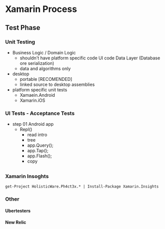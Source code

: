 # Xamarin Process

## Test Phase

### Unit Testing

*	Business Logic / Domain Logic
	*	shouldn't have platform specific code
		UI code
		Data Layer (Database ore serialization)
	* 	data and algorithms only
*	desktop
	*	portable [RECOMENDED]
	*	linked source to desktop assemblies
*	platform specific unit tests
	*	Xamaein.Android
	*	Xamarin.iOS


### UI Tests - Acceptance Tests

*	step 01
	Android app
	*	Repl()
		*	read intro
		*	tree
		*	app.Query();
		*	app.Tap();
		*	app.Flash();
		*	copy
	
##

### Xamarin Insoghts

	get-Project HolisticWare.Ph4ct3x.* | Install-Package Xamarin.Insights

	
### Other

#### Ubertesters

#### New Relic
